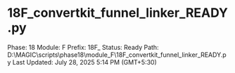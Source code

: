 # 18F_convertkit_funnel_linker_READY.py

Phase: 18
Module: F
Prefix: 18F_
Status: Ready
Path: D:\MAGIC\scripts\phase18\module_F\18F_convertkit_funnel_linker_READY.py
Last Updated: July 28, 2025 5:14 PM (GMT+5:30)
